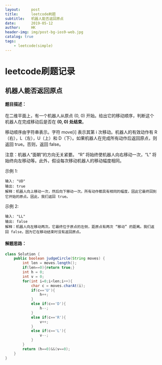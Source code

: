 ```yaml
---
layout:     post
title:      leetcode刷题
subtitle:   机器人能否返回原点
date:       2019-05-12
author:     HK
header-img: img/post-bg-ios9-web.jpg
catalog: true
tags:
    - leetcode(simple)
---
```

# leetcode刷题记录
## 机器人能否返回原点

#### 题目描述：
在二维平面上，有一个机器人从原点 (0, 0) 开始。给出它的移动顺序，判断这个机器人在完成移动后是否在 **(0, 0) 处结束**。

移动顺序由字符串表示。字符 move[i] 表示其第 i 次移动。机器人的有效动作有 R（右），L（左），U（上）和 D（下）。如果机器人在完成所有动作后返回原点，则返回 true。否则，返回 false。

注意：机器人“面朝”的方向无关紧要。 “R” 将始终使机器人向右移动一次，“L” 将始终向左移动等。此外，假设每次移动机器人的移动幅度相同。

 

示例 1:

    输入: "UD"
    输出: true
    解释：机器人向上移动一次，然后向下移动一次。所有动作都具有相同的幅度，因此它最终回到它开始的原点。因此，我们返回 true。
示例 2:

    输入: "LL"
    输出: false
    解释：机器人向左移动两次。它最终位于原点的左侧，距原点有两次 “移动” 的距离。我们返回 false，因为它在移动结束时没有返回原点。

#### 解题思路：
```java
class Solution {
    public boolean judgeCircle(String moves) {
        int len = moves.length();
        if(len==0){return true;}
        int h = 0;
        int v = 0;
        for(int i=0;i<len;i++){
            char c = moves.charAt(i);
            if(c=='U'){
                h++;
            }
            else if(c=='D'){
                h--;
            }
            else if(c=='R'){
                v++;
            }
            else if(c=='L'){
                v--;
            }
        }
        return (h==0)&&(v==0);
    }
}
```
